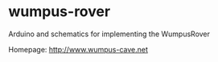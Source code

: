 wumpus-rover
============

Arduino and schematics for implementing the WumpusRover

Homepage: http://www.wumpus-cave.net
